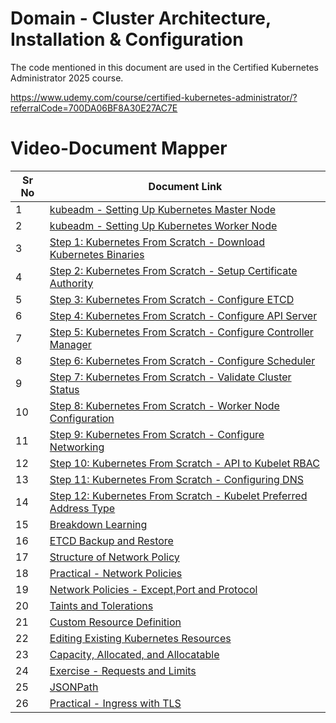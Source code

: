 # Domain - Cluster Architecture, Installation & Configuration

The code mentioned in this document are used in the Certified Kubernetes Administrator 2025 course.

https://www.udemy.com/course/certified-kubernetes-administrator/?referralCode=700DA06BF8A30E27AC7E


# Video-Document Mapper

| Sr No | Document Link |
| ------ | ------ |
| 1 | [kubeadm - Setting Up Kubernetes Master Node][PlDa] |
| 2 | [kubeadm - Setting Up Kubernetes Worker Node][PlDb] |
| 3 | [Step 1: Kubernetes From Scratch - Download Kubernetes Binaries][PlDc] |
| 4 | [Step 2: Kubernetes From Scratch - Setup Certificate Authority][PlDd]
| 5 | [Step 3: Kubernetes From Scratch - Configure ETCD][PlDe]
| 6 | [Step 4: Kubernetes From Scratch - Configure API Server][PlDf]
| 7 | [Step 5: Kubernetes From Scratch - Configure Controller Manager][PlDg]
| 8 | [Step 6: Kubernetes From Scratch - Configure Scheduler][PlDh]
| 9 | [Step 7: Kubernetes From Scratch - Validate Cluster Status][PlDi]
| 10 | [Step 8: Kubernetes From Scratch - Worker Node Configuration][PlDj]
| 11 | [Step 9: Kubernetes From Scratch - Configure Networking][PlDk]
| 12 | [Step 10: Kubernetes From Scratch - API to Kubelet RBAC][PlDl]
| 13 | [Step 11: Kubernetes From Scratch - Configuring DNS ][PlDm]
| 14 | [Step 12: Kubernetes From Scratch - Kubelet Preferred Address Type ][PlDn]
| 15 | [Breakdown Learning][PlDo]
| 16 | [ETCD Backup and Restore][PlDp]
| 17 | [Structure of Network Policy][PlDq]
| 18 | [Practical - Network Policies][PlDr]
| 19 | [Network Policies - Except,Port and Protocol][PlDs]
| 20 | [Taints and Tolerations][PlDt]
| 21 | [Custom Resource Definition][PlDu]
| 22 | [Editing Existing Kubernetes Resources][PlDv]
| 23 | [Capacity, Allocated, and Allocatable][PlDw]
| 24 | [Exercise - Requests and Limits][PlDx]
| 25 | [JSONPath][PlDy]
| 26 | [Practical - Ingress with TLS][PlDz]

[PlDa]: <./install-kubeadm-master.md>
[PlDb]: <./install-kubeadm-worker.md>
[PlDc]: <./k8s-scratch-step-1-download-release-binaries.md>
[PlDd]: <./k8s-scratch-step-2-configure-ca.md>
[PlDe]: <./k8s-scratch-step-3-install-etcd.md>
[PlDf]: <./k8s-scratch-step-4-configure-apiserver.md>
[PlDg]: <./k8s-scratch-step-5-install-controller.md>
[PlDh]: <./k8s-scratch-step-6-configure-scheduler.md>
[PlDi]: <./k8s-scratch-step-7-validating-cluster-status.md>
[PlDj]: <./k8s-scratch-step-8-configure-worker-node.md>
[PlDk]: <./k8s-scratch-step-9-configure-networking.md>
[PlDl]: <./k8s-scratch-step-10-api-kubelet-rbac.md>
[PlDm]: <./k8s-scratch-step-11-configure-dns.md>
[PlDn]: <./k8s-scratch-step-12-kubelet-preferred-type.md>
[PlDo]: <./breakdown-learning.md>
[PlDp]: <./etcd-backup-restore.md>
[PlDq]: <./netpol-structure.md>
[PlDr]: <./netpol-practical.md>
[PlDs]: <./netpol-02.md>
[PlDt]: <./taint-toleration.md>
[PlDu]: <./crds.md>
[PlDv]: <./edit-live-resouce.md>
[PlDw]: <./capacity-allocated.md>
[PlDx]: <./ex-req-limits.md>
[PlDy]: <./jsonpath.md>
[PlDz]: <./ingress-security.md>